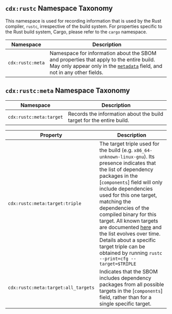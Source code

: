 ## `cdx:rustc` Namespace Taxonomy

This namespace is used for recording information that is used by the Rust compiler, `rustc`, irrespective of the build system. For properties specific to the Rust build system, Cargo, please refer to the `cargo` namespace.

| Namespace | Description |
| --------- | ----------- |
| `cdx:rustc:meta` | Namespace for information about the SBOM and properties that apply to the entire build. May only appear only in the [`metadata`](https://cyclonedx.org/docs/1.5/json/#metadata_properties) field, and not in any other fields. |

## `cdx:rustc:meta` Namespace Taxonomy

| Namespace | Description |
| --------- | ----------- |
| `cdx:rustc:meta:target` | Records the information about the build target for the entire build. |

| Property  | Description                                                       |
| --------------------- | ----------------------------------------------------------------- |
| `cdx:rustc:meta:target:triple` | The target triple used for the build (e.g. `x86_64-unknown-linux-gnu`). Its presence indicates that the list of dependency packages in the [`components`] field will only include dependencies used for this one target, matching the dependencies of the compiled binary for this target. All known targets are documented [here](https://doc.rust-lang.org/nightly/rustc/platform-support.html) and the list evolves over time. Details about a specific target triple can be obtained by running `rustc --print=cfg --target=$TRIPLE` |
| `cdx:rustc:meta:target:all_targets` | Indicates that the SBOM includes dependency packages from all possible targets in the [`components`] field, rather than for a single specific target. |

[components]: https://cyclonedx.org/docs/1.5/json/#components